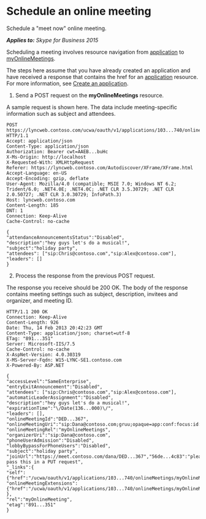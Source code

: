 
# Schedule an online meeting
Schedule a "meet now" online meeting.


 _**Applies to:** Skype for Business 2015_

Scheduling a meeting involves resource navigation from [application](application_ref.md) to [myOnlineMeetings](myOnlineMeetings_ref.md). 

The steps here assume that you have already created an application and have received a response that contains the href for an [application](application_ref.md) resource. For more information, see [Create an application](CreateAnApplication.md).

1. Send a POST request on the **myOnlineMeetings** resource.
 
 A sample request is shown here. The data include meeting-specific information such as subject and attendees.
 
```
POST https://lyncweb.contoso.com/ucwa/oauth/v1/applications/103...740/onlineMeetings/myOnlineMeetings HTTP/1.1
Accept: application/json
Content-Type: application/json
Authorization: Bearer cwt=AAEB...buHc
X-Ms-Origin: http://localhost
X-Requested-With: XMLHttpRequest
Referer: https://lyncweb.contoso.com/Autodiscover/XFrame/XFrame.html
Accept-Language: en-US
Accept-Encoding: gzip, deflate
User-Agent: Mozilla/4.0 (compatible; MSIE 7.0; Windows NT 6.2; Trident/6.0; .NET4.0E; .NET4.0C; .NET CLR 3.5.30729; .NET CLR 2.0.50727; .NET CLR 3.0.30729; InfoPath.3)
Host: lyncweb.contoso.com
Content-Length: 185
DNT: 1
Connection: Keep-Alive
Cache-Control: no-cache

{
"attendanceAnnouncementsStatus":"Disabled",
"description":"hey guys let's do a musical!",
"subject":"holiday party",
"attendees": ["sip:Chris@contoso.com","sip:Alex@contoso.com"],
"leaders": []
}
```

2. Process the response from the previous POST request.
 
 The response you receive should be 200 OK. The body of the response contains meeting settings such as subject, description, invitees and organizer, and meeting ID.
 
```
HTTP/1.1 200 OK
Connection: Keep-Alive
Content-Length: 926
Date: Thu, 14 Feb 2013 20:42:23 GMT
Content-Type: application/json; charset=utf-8
ETag: "891...351"
Server: Microsoft-IIS/7.5
Cache-Control: no-cache
X-AspNet-Version: 4.0.30319
X-MS-Server-Fqdn: W15-LYNC-SE1.contoso.com
X-Powered-By: ASP.NET

{
"accessLevel":"SameEnterprise",
"entryExitAnnouncement":"Disabled",
"attendees": ["sip:Chris@contoso.com","sip:Alex@contoso.com"],
"automaticLeaderAssignment":"Disabled",
"description":"hey guys let's do a musical!",
"expirationTime":"\/Date(136...000)\/",
"leaders": [],
"onlineMeetingId":"DED...367",
"onlineMeetingUri":"sip:Dana@contoso.com;gruu;opaque=app:conf:focus:id:DED...367",
"onlineMeetingRel":"myOnlineMeetings",
"organizerUri":"sip:Dana@contoso.com",
"phoneUserAdmission":"Disabled",
"lobbyBypassForPhoneUsers":"Disabled",
"subject":"holiday party",
"joinUrl":"https://meet.contoso.com/dana/DED...367","56de...4c83":"please pass this in a PUT request",
"_links":{
"self":{"href":"/ucwa/oauth/v1/applications/103...740/onlineMeetings/myOnlineMeetings/DEDX9367"},
"onlineMeetingExtensions":{"href":"/ucwa/oauth/v1/applications/103...740/onlineMeetings/myOnlineMeetings/DED...367/extensions"}
},
"rel":"myOnlineMeeting",
"etag":"891...351"
}
```

